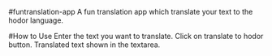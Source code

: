#funtranslation-app
A fun translation app which translate your text to the hodor language.

#How to Use
Enter the text you want to translate.
Click on translate to hodor button.
Translated text shown in the textarea.
